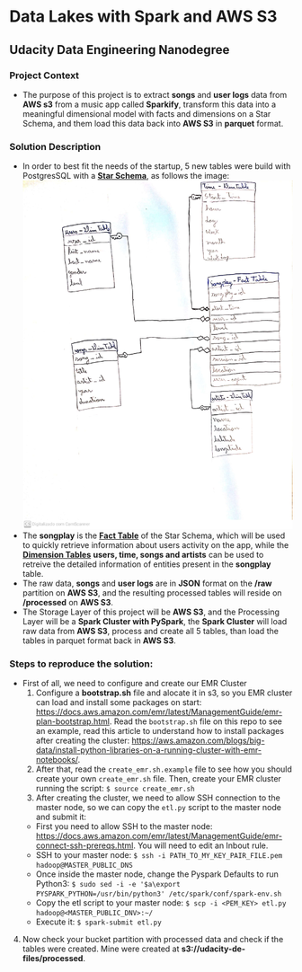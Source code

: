 # Data Lakes with Spark and AWS S3
## Udacity Data Engineering Nanodegree

### Project Context
- The purpose of this project is to extract **songs** and **user logs** data from **AWS s3** from a music app called **Sparkify**, transform this data into a meaningful dimensional model with facts and dimensions on a Star Schema, and them load this data back into **AWS S3** in **parquet** format.  


### Solution Description
- In order to best fit the needs of the startup, 5 new tables were build with PostgresSQL with a [**Star Schema**](https://en.wikipedia.org/wiki/Star_schema), as follows the image:  
  ![entity_diagram.jpg](entity_diagram.jpg)
- The **songplay** is the [**Fact Table**](https://en.wikipedia.org/wiki/Fact_table#:~:text=In%20data%20warehousing%2C%20a%20fact,schema%20surrounded%20by%20dimension%20tables.) of the Star Schema, which will be used to quickly retrieve information about users activity on the app, while the [**Dimension Tables**](<https://en.wikipedia.org/wiki/Dimension_(data_warehouse)>) **users, time, songs and artists** can be used to retreive the detailed information of entities present in the **songplay** table.
- The raw data, **songs** and **user logs** are in **JSON** format on the **/raw** partition on **AWS S3**, and the resulting processed tables will reside on **/processed** on **AWS S3**.
- The Storage Layer of this project will be **AWS S3**, and the Processing Layer will be a **Spark Cluster with PySpark**, the **Spark Cluster** will load raw data from **AWS S3**, process and create all 5 tables, than load the tables in parquet format back in **AWS S3**.

### Steps to reproduce the solution:
- First of all, we need to configure and create our EMR Cluster
  1) Configure a **bootstrap.sh** file and alocate it in s3, so you EMR cluster can load and install some packages on start: https://docs.aws.amazon.com/emr/latest/ManagementGuide/emr-plan-bootstrap.html. Read the `bootstrap.sh` file on this repo to see an example, read this article to understand how to install packages after creating the cluster: https://aws.amazon.com/blogs/big-data/install-python-libraries-on-a-running-cluster-with-emr-notebooks/.
  2) After that, read the `create_emr.sh.example` file to see how you should create your own `create_emr.sh` file. Then, create your EMR cluster running the script: `$ source create_emr.sh`
  3) After creating the cluster, we need to allow SSH connection to the master node, so we can copy the `etl.py` script to the master node and submit it:
    - First you need to allow SSH to the master node: https://docs.aws.amazon.com/emr/latest/ManagementGuide/emr-connect-ssh-prereqs.html. You will need to edit an Inbout rule.
    - SSH to your master node: `$ ssh -i PATH_TO_MY_KEY_PAIR_FILE.pem hadoop@MASTER_PUBLIC_DNS`
    - Once inside the master node, change the Pyspark Defaults to run Python3: `$ sudo sed -i -e '$a\export PYSPARK_PYTHON=/usr/bin/python3' /etc/spark/conf/spark-env.sh`
    - Copy the etl script to your master node: `$ scp -i <PEM_KEY> etl.py hadoop@<MASTER_PUBLIC_DNV>:~/`
    - Execute it: `$ spark-submit etl.py`
4) Now check your bucket partition with processed data and check if the tables were created. Mine were created at **s3://udacity-de-files/processed**.
